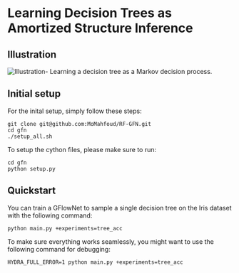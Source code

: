 # **Learning Decision Trees as Amortized Structure Inference** #

## **Illustration** ## 
![Illustration- Learning a decision tree as a Markov decision process.](mdp.svg)

## **Initial setup** ##
For the inital setup, simply follow these steps: 

````
git clone git@github.com:MoMahfoud/RF-GFN.git
cd gfn
./setup_all.sh
````

To setup the cython files, please make sure to run:
````
cd gfn
python setup.py
````

## **Quickstart** ## 
You can train a GFlowNet to sample a single decision tree on the Iris dataset with the following command: 

````
python main.py +experiments=tree_acc
````

To make sure everything works seamlessly, you might want to use the following command for debugging: 
````
HYDRA_FULL_ERROR=1 python main.py +experiments=tree_acc
````



